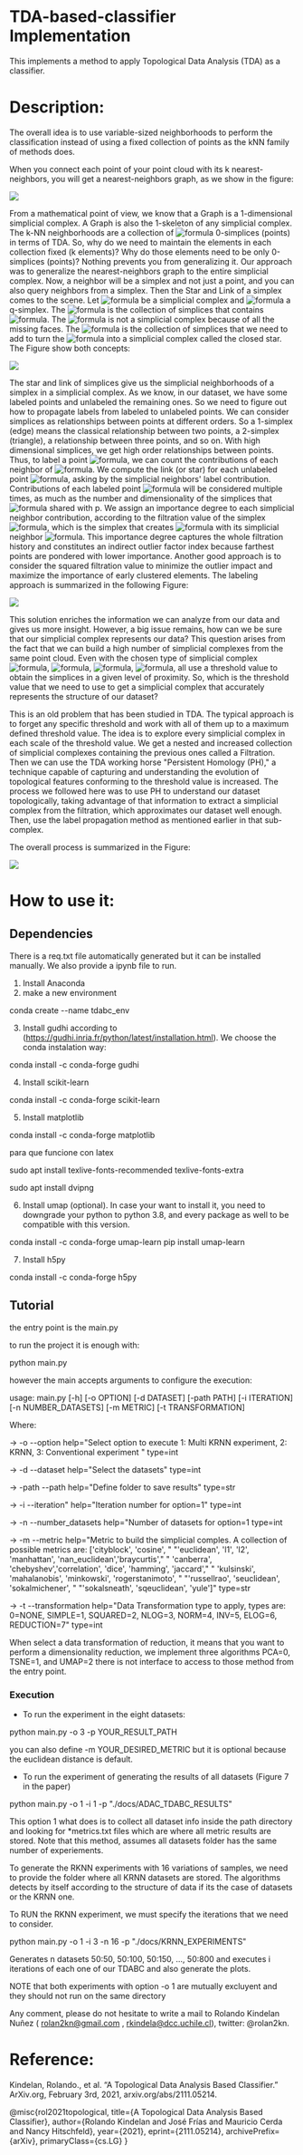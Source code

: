 # TDA-based-classifier Implementation
This implements a method to apply Topological Data Analysis (TDA) as a classifier.

# Description:

The overall idea is to use variable-sized neighborhoods to perform the classification instead of
using a fixed collection of points as the kNN family of methods does.

When you connect each point of your point cloud with its k nearest-neighbors, you will get a nearest-neighbors graph, as we show in the figure:

<img src = "resources/nn_graph.png">

From a mathematical point of view, we know that a Graph is a 1-dimensional simplicial complex. A Graph is also the
1-skeleton of any simplicial complex. The k-NN neighborhoods are a collection of ![formula](https://render.githubusercontent.com/render/math?math=\color{gray}k) 0-simplices (points) in terms of TDA.
So, why do we need to maintain the elements in each collection fixed (k elements)? Why do those elements need to be
only 0-simplices (points)? Nothing prevents you from generalizing it.
Our approach was to generalize the nearest-neighbors graph to the entire simplicial complex.
Now, a neighbor will be a simplex and not just a point, and you can also query neighbors from a simplex.
Then the Star and Link of a simplex comes to the scene. Let ![formula](https://render.githubusercontent.com/render/math?math=\color{gray}\mathcal{K}) be a simplicial complex and ![formula](https://render.githubusercontent.com/render/math?math=\color{gray}\sigma\in\mathcal{K}) a q-simplex.
The ![formula](https://render.githubusercontent.com/render/math?math=\color{gray}star(\sigma)) is the collection of simplices that contains ![formula](https://render.githubusercontent.com/render/math?math=\color{gray}\sigma). The ![formula](https://render.githubusercontent.com/render/math?math=\color{gray}star) is not a simplicial complex because
of all the missing faces. The ![formula](https://render.githubusercontent.com/render/math?math=\color{gray}link(\sigma)) is the collection of simplices that we need to add to turn the ![formula](https://render.githubusercontent.com/render/math?math=\color{gray}star(\\sigma)) into a
simplicial complex called the closed star. The Figure show both concepts:

<img src = "resources/starlink.png">

The star and link of simplices give us the simplicial neighborhoods of a simplex in a simplicial complex. As we know, in
our dataset, we have some labeled points and unlabeled the remaining ones. So we need to figure out how to propagate labels from
labeled to unlabeled points. We can consider simplices as relationships between points at different orders. So a 1-simplex
(edge) means the classical relationship between two points, a 2-simplex (triangle), a relationship between three points,
and so on. With high dimensional simplices, we get high order relationships between points.
Thus, to label a point ![formula](https://render.githubusercontent.com/render/math?math=\color{gray}p), we can count the contributions of each neighbor of ![formula](https://render.githubusercontent.com/render/math?math=\color{gray}p). We compute the link (or star) for each unlabeled point ![formula](https://render.githubusercontent.com/render/math?math=\color{gray}p),
asking by the simplicial neighbors' label contribution. Contributions of each labeled point ![formula](https://render.githubusercontent.com/render/math?math=\color{gray}p') will be considered multiple times,
as much as the number and dimensionality of the simplices that ![formula](https://render.githubusercontent.com/render/math?math=\color{gray}p') shared with p. We assign an importance degree to each
simplicial neighbor contribution,  according to the filtration value of the simplex ![formula](https://render.githubusercontent.com/render/math?math=\color{gray}[\{p\}\cup\mathcal{V}(\sigma)]), which is the simplex that creates ![formula](https://render.githubusercontent.com/render/math?math=\color{gray}p) with its simplicial neighbor ![formula](https://render.githubusercontent.com/render/math?math=\color{gray}\sigma\in\link([p])). This importance degree captures the whole filtration history and constitutes an indirect outlier factor index because farthest points are pondered with lower importance. Another good approach is to consider the squared filtration value to minimize the outlier impact and maximize the importance of early clustered elements.
The labeling approach is summarized in the following Figure:

<img src = "resources/epsilon_examples23.png">

This solution enriches the information we can analyze from our data and gives us more insight. However,
a big issue remains, how can we be sure that our simplicial complex represents our data? This question arises from the fact that we can build a high number of simplicial complexes from the same point cloud.
Even with the chosen type of simplicial complex ![formula](https://render.githubusercontent.com/render/math?math=\color{gray}\check{C}ech), ![formula](https://render.githubusercontent.com/render/math?math=\color{gray}Rips), ![formula](https://render.githubusercontent.com/render/math?math=\color{gray}Alpha), ![formula](https://render.githubusercontent.com/render/math?math=\color{gray}Witness), all use a threshold value to obtain
the simplices in a given level of proximity. So, which is the threshold value that we need to use to get a simplicial complex that accurately represents the structure of our dataset?

This is an old problem that has been studied in TDA. The typical approach is to forget any specific threshold and work with all of them up to a maximum defined threshold value. The idea is to explore every simplicial complex in each scale of the threshold value. We get a nested and increased collection of simplicial complexes containing the previous ones called a Filtration. Then we can use the TDA
working horse "Persistent Homology (PH)," a technique capable of capturing and understanding the evolution of
topological features conforming to the threshold value is increased. The process we followed here was to use PH to understand our dataset topologically, taking advantage of that information to extract a simplicial complex from the filtration, which approximates our dataset well enough. Then, use the label propagation method as mentioned earlier in that sub-complex.

The overall process is summarized in the Figure:

<img src = "resources/overall_tdabc.png">

# How to use it:

## Dependencies

There is a req.txt file automatically generated but it can be installed manually. We also provide a ipynb file to run.

1. Install Anaconda
2. make a new environment

conda create --name tdabc_env

3. Install gudhi according to (https://gudhi.inria.fr/python/latest/installation.html). 
   We choose the conda instalation way: 

conda install -c conda-forge gudhi

4. Install scikit-learn

conda install -c conda-forge scikit-learn

5. Install matplotlib

conda install -c conda-forge matplotlib

para que funcione con latex

sudo apt install texlive-fonts-recommended 
texlive-fonts-extra

sudo apt install dvipng

6. Install umap (optional). 
   In case your want to install it, you need to 
   downgrade your python to python 3.8, and every 
   package as well to be compatible with this version. 
   
conda install -c conda-forge umap-learn
pip install umap-learn

7. Install h5py

conda install -c conda-forge h5py

## Tutorial

the entry point is the main.py

to run the project it is enough with:

python main.py

however the main accepts arguments to configure the execution:

usage: main.py [-h] [-o OPTION] [-d DATASET] [-path PATH] [-i ITERATION] [-n NUMBER_DATASETS] [-m METRIC] [-t TRANSFORMATION]

Where:

-> -o --option help="Select option to execute 1: Multi KRNN experiment, 2: KRNN, 3: Conventional experiment " type=int

-> -d --dataset help="Select the datasets" type=int

-> -path --path help="Define folder to save results" type=str

-> -i --iteration" help="Iteration number for option=1" type=int

-> -n --number_datasets help="Number of datasets for option=1 type=int

-> -m --metric help="Metric to build the simplicial comples. A collection of possible  metrics are: ['cityblock', 'cosine', "
                                                   "'euclidean', 'l1', 'l2', 'manhattan', 'nan_euclidean','braycurtis',"
                                                   " 'canberra', 'chebyshev','correlation', 'dice', 'hamming', 'jaccard',"
                                                   " 'kulsinski', 'mahalanobis', 'minkowski', 'rogerstanimoto', "
                                                   "'russellrao', 'seuclidean', 'sokalmichener', "
                                                   "'sokalsneath', 'sqeuclidean', 'yule']" type=str

-> -t --transformation help="Data Transformation type to apply, types are: 0=NONE, SIMPLE=1, SQUARED=2, NLOG=3, NORM=4, INV=5, ELOG=6, REDUCTION=7" type=int

When select a data transformation of reduction, it means that you want to perform a dimensionality reduction, we
implement three algorithms PCA=0, TSNE=1, and UMAP=2 there is not interface to access to those method from the entry point.

### Execution

- To run the experiment in the eight datasets:

python main.py -o 3 -p YOUR_RESULT_PATH

you can also define -m YOUR_DESIRED_METRIC but it is optional because the euclidean distance is default.

- To run the experiment of generating the results of all datasets (Figure 7 in the paper)

python main.py -o 1 -i 1 -p "./docs/ADAC_TDABC_RESULTS"

This option 1 what does is to collect all dataset info inside the path directory and looking for *metrics.txt files
which are where all metric results are stored. Note that this method, assumes all datasets folder has the same number
of experiements.

To generate the RKNN experiments with 16 variations of samples, we need to provide the folder where all KRNN datasets
are stored. The algorithms detects by itself according to the structure of data if its the case of datasets
or the KRNN one.

To RUN the RKNN experiment, we must specify the iterations that we need to consider.

python main.py -o 1 -i 3 -n 16 -p "./docs/KRNN_EXPERIMENTS"

Generates n datasets 50:50, 50:100, 50:150, ..., 50:800 and executes i iterations of each one of our TDABC
and also generate the plots.

NOTE that both experiments with option -o 1 are mutually excluyent and they should not run on the same directory


Any comment, please do not hesitate to write a mail to Rolando Kindelan Nuñez ( rolan2kn@gmail.com , rkindela@dcc.uchile.cl), twitter: @rolan2kn.

# Reference:
Kindelan, Rolando., et al. “A Topological Data Analysis Based Classifier.” ArXiv.org, February 3rd, 2021, arxiv.org/abs/2111.05214.

@misc{rol2021topological,
    title={A Topological Data Analysis Based Classifier},
    author={Rolando Kindelan and José Frías and Mauricio Cerda and Nancy Hitschfeld},
    year={2021},
    eprint={2111.05214},
    archivePrefix={arXiv},
    primaryClass={cs.LG}
}

